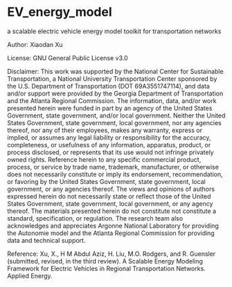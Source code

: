 # EV_energy_model
a scalable electric vehicle energy model toolkit for transportation networks

Author: Xiaodan Xu

License: GNU General Public License v3.0

Disclaimer:
This work was supported by the National Center for Sustainable Transportation, a National University Transportation Center sponsored by the U.S. Department of Transportation (DOT 69A3551747114), and data and/or support were provided by the Georgia Department of Transportation and the Atlanta Regional Commission. The information, data, and/or work presented herein were funded in part by an agency of the United States Government, state government, and/or local government.  Neither the United States Government, state government, local government, nor any agencies thereof, nor any of their employees, makes any warranty, express or implied, or assumes any legal liability or responsibility for the accuracy, completeness, or usefulness of any information, apparatus, product, or process disclosed, or represents that its use would not infringe privately owned rights.  Reference herein to any specific commercial product, process, or service by trade name, trademark, manufacturer, or otherwise does not necessarily constitute or imply its endorsement, recommendation, or favoring by the United States Government, state government, local government, or any agencies thereof.  The views and opinions of authors expressed herein do not necessarily state or reflect those of the United States Government, state government, local government, or any agency thereof.  The materials presented herein do not constitute not constitute a standard, specification, or regulation. The research team also acknowledges and appreciates Argonne National Laboratory for providing the Autonomie model and the Atlanta Regional Commission for providing data and technical support.

Reference:
Xu, X., H M Abdul Aziz, H. Liu, M.O. Rodgers, and R. Guensler (submitted, revised, in the third review). A Scalable Energy Modeling Framework for Electric Vehicles in Regional Transportation Networks. Applied Energy.
